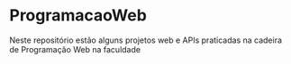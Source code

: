 # ProgramacaoWeb
Neste repositório estão alguns projetos web e APIs praticadas na cadeira de Programação Web na faculdade
